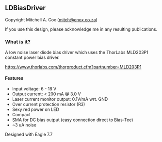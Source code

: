 ## LDBiasDriver
Copyright Mitchell A. Cox (mitch@enox.co.za)

If you use this design, please acknowledge me in any resulting publications.

### What is it?

A low noise laser diode bias driver which uses the ThorLabs MLD203P1 constant power bias driver.

https://www.thorlabs.com/thorproduct.cfm?partnumber=MLD203P1

#### Features

* Input voltage: 6 - 18 V
* Output current: < 200 mA @ 3.0 V
* Laser current monitor output: 0.1V/mA wrt. GND
* Over current protection resistor (R3)
* Sexy red power on LED
* Compact
* SMA for DC bias output (easy connection direct to Bias-Tee)
* ~3 uA noise
 
Designed with Eagle 7.7
